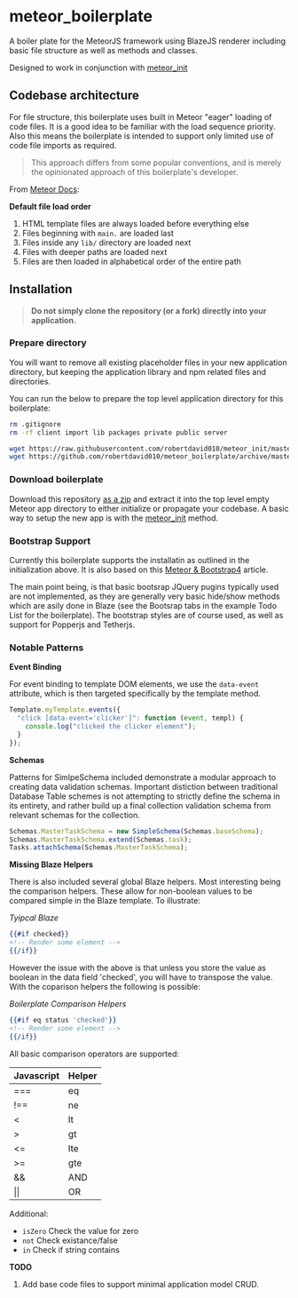 # meteor_boilerplate

A boiler plate for the MeteorJS framework using BlazeJS renderer including basic file structure as well as methods and classes.

Designed to work in conjunction with [meteor_init](https://github.com/robertdavid010/meteor_init)

## Codebase architecture

For file structure, this boilerplate uses built in Meteor "eager" loading of code files. It is a good idea to be familiar with the load sequence priority. Also this means the boilerplate is intended to support only limited use of code file imports as required.

> This approach differs from some popular conventions, and is merely the opinionated approach of this boilerplate's developer.

From [Meteor Docs](https://guide.meteor.com/structure.html#load-order):

**Default file load order**

1. HTML template files are always loaded before everything else
1. Files beginning with `main.` are loaded last
1. Files inside any `lib/` directory are loaded next
1. Files with deeper paths are loaded next
1. Files are then loaded in alphabetical order of the entire path

## Installation

> **Do not simply clone the repository (or a fork) directly into your application.**

### Prepare directory

You will want to remove all existing placeholder files in your new application directory, but keeping the application library and npm related files and directories.

You can run the below to prepare the top level application directory for this boilerplate:

```bash
rm .gitignore
rm -rf client import lib packages private public server

wget https://raw.githubusercontent.com/robertdavid010/meteor_init/master/.gitignore
wget https://github.com/robertdavid010/meteor_boilerplate/archive/master.zip
```

### Download boilerplate

Download this repository [as a zip](https://github.com/robertdavid010/meteor_boilerplate/archive/master.zip) and extract it into the top level empty Meteor app directory to either initialize or propagate your codebase. A basic way to setup the new app is with the [meteor_init](https://github.com/robertdavid010/meteor_init) method.


### Bootstrap Support

Currently this boilerplate supports the installatin as outlined in the initialization above. It is also based on this [Meteor & Bootstrap4](https://medium.com/@g1zmo/bootstrap-4-and-meteor-js-4cec073a4f6c) article.

The main point being, is that basic bootsrap JQuery pugins typically used are not implemented, as they are generally very basic hide/show methods which are asily done in Blaze (see the Bootsrap tabs in the example Todo List for the boilerplate). The bootstrap styles are of course used, as well as support for Popperjs and Tetherjs.


### Notable Patterns

**Event Binding**

For event binding to template DOM elements, we use the `data-event` attribute, which is then targeted specifically by the template method.

```javascript
Template.myTemplate.events({
  "click [data-event='clicker']": function (event, templ) {
    console.log("clicked the clicker element");
  }
});
```

**Schemas**

Patterns for SimlpeSchema included demonstrate a modular approach to creating data validation schemas. Important distiction between traditional Database Table schemes is not attempting to strictly define the schema in its entirety, and rather build up a final collection validation schema from relevant schemas for the collection.

```javascript
Schemas.MasterTaskSchema = new SimpleSchema(Schemas.baseSchema);
Schemas.MasterTaskSchema.extend(Schemas.task);
Tasks.attachSchema(Schemas.MasterTaskSchema);
```

**Missing Blaze Helpers**

There is also included several global Blaze helpers. Most interesting being the comparison helpers. These allow for non-boolean values to be compared simple in the Blaze template. To illustrate:

*Tyipcal Blaze*
```handlebars
{{#if checked}}
<!-- Render some element -->
{{/if}}
```

However the issue with the above is that unless you store the value as boolean in the data field 'checked', you will have to transpose the value. With the coparison helpers the following is possible:

*Boilerplate Comparison Helpers*
```handlebars
{{#if eq status 'checked'}}
<!-- Render some element -->
{{/if}}
```

All basic comparison operators are supported:

|Javascript|Helper|
|---|---|
|===|eq|
|!==|ne|
|<|lt|
|>|gt|
|<=|lte|
|>=|gte|
|&&|AND|
|\|\||OR|

Additional:
+ `isZero` Check the value for zero
+ `not` Check existance/false
+ `in` Check if string contains


**TODO**
1. Add base code files to support minimal application model CRUD.
